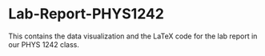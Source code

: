# Lab-Report-PHYS1242
This contains the data visualization and the LaTeX code for the lab report in our PHYS 1242 class.
